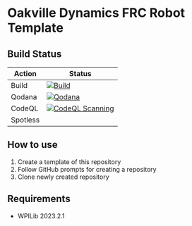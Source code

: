 # Oakville Dynamics FRC Robot Template

## Build Status

| Action   | Status                                                                                                                                                                                                   |
| -------- | -------------------------------------------------------------------------------------------------------------------------------------------------------------------------------------------------------- |
| Build    | [![Build](https://github.com/OakvilleDynamics/frc-robot-template/actions/workflows/build.yml/badge.svg)](https://github.com/OakvilleDynamics/frc-robot-template/actions/workflows/build.yml)             |
| Qodana   | [![Qodana](https://github.com/OakvilleDynamics/frc-robot-template/actions/workflows/qodana.yml/badge.svg)](https://github.com/OakvilleDynamics/frc-robot-template/actions/workflows/qodana.yml)          |
| CodeQL   | [![CodeQL Scanning](https://github.com/OakvilleDynamics/frc-robot-template/actions/workflows/codeql.yml/badge.svg)](https://github.com/OakvilleDynamics/frc-robot-template/actions/workflows/codeql.yml) |
| Spotless |                                                                                                                                                                                                          |

## How to use

1. Create a template of this repository
2. Follow GitHub prompts for creating a repository
3. Clone newly created repository

## Requirements

* WPILib 2023.2.1
